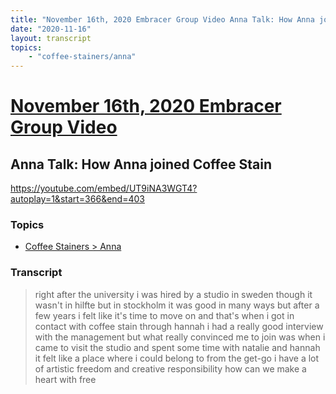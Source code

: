 ```yaml
---
title: "November 16th, 2020 Embracer Group Video Anna Talk: How Anna joined Coffee Stain"
date: "2020-11-16"
layout: transcript
topics:
    - "coffee-stainers/anna"
---
```

# [November 16th, 2020 Embracer Group Video](../2020-11-16.md)
## Anna Talk: How Anna joined Coffee Stain
https://youtube.com/embed/UT9iNA3WGT4?autoplay=1&start=366&end=403

### Topics
* [Coffee Stainers > Anna](../topics/coffee-stainers/anna.md)

### Transcript

> right after the university i was hired by a studio in sweden though it wasn't in hilfte but in stockholm it was good in many ways but after a few years i felt like it's time to move on and that's when i got in contact with coffee stain through hannah i had a really good interview with the management but what really convinced me to join was when i came to visit the studio and spent some time with natalie and hannah it felt like a place where i could belong to from the get-go i have a lot of artistic freedom and creative responsibility how can we make a heart with free
